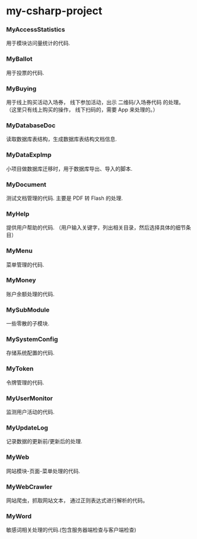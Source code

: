 ﻿# my-csharp-project


### MyAccessStatistics
用于模块访问量统计的代码.


### MyBallot
用于投票的代码.


### MyBuying
用于线上购买活动入场券， 线下参加活动，出示 二维码/入场券代码 的处理。
（这里只有线上购买的操作， 线下扫码的，需要 App 来处理的。）


### MyDatabaseDoc
读取数据库表结构，生成数据库表结构文档信息.


### MyDataExpImp
小项目做数据库迁移时，用于数据库导出、导入的脚本.


### MyDocument
测试文档管理的代码. 主要是 PDF 转 Flash 的处理.


### MyHelp
提供用户帮助的代码. （用户输入关键字，列出相关目录，然后选择具体的细节条目）


### MyMenu
菜单管理的代码.


### MyMoney
账户余额处理的代码.


### MySubModule
一些零散的子模块.


### MySystemConfig
存储系统配置的代码.



### MyToken
令牌管理的代码.


### MyUserMonitor
监测用户活动的代码.


### MyUpdateLog
记录数据的更新前/更新后的处理.


### MyWeb
网站模块-页面-菜单处理的代码.


### MyWebCrawler
网站爬虫，抓取网站文本， 通过正则表达式进行解析的代码。


### MyWord
敏感词相关处理的代码.(包含服务器端检查与客户端检查)
